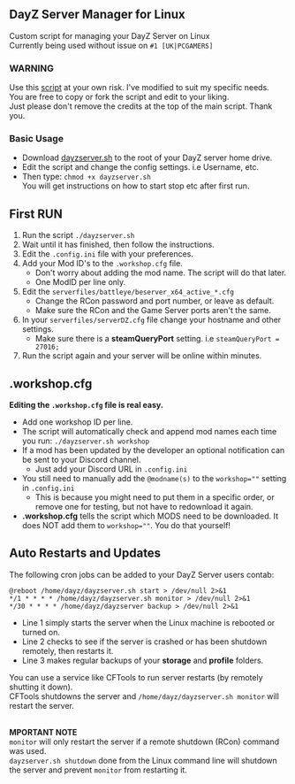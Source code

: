 ## DayZ Server Manager for Linux
Custom script for managing your DayZ Server on Linux <br/>
Currently being used without issue on `#1 [UK|PCGAMERS]`

### WARNING
Use this [script](https://github.com/haywardgg/DayZ_Server_Manager/blob/main/dayzserver.sh) at your own risk. I've modified to suit my specific needs. <br/>
You are free to copy or fork the script and edit to your liking.<br/>
Just please don't remove the credits at the top of the main script. Thank you.

### Basic Usage
- Download [dayzserver.sh](https://raw.githubusercontent.com/haywardgg/DayZ_Server_Manager/5536718fb3361cf4f3baad9293f61918636e16c7/dayzserver.sh) to the root of your DayZ server home drive.
- Edit the script and change the config settings. i.e Username, etc.
- Then type: `chmod +x dayzserver.sh` <br/>
You will get instructions on how to start stop etc after first run.

## First RUN
1. Run the script `./dayzserver.sh`
2. Wait until it has finished, then follow the instructions.
3. Edit the `.config.ini` file with your preferences.
4. Add your Mod ID's to the `.workshop.cfg` file.
   - Don't worry about adding the mod name. The script will do that later.
   - One ModID per line only.
5. Edit the `serverfiles/battleye/beserver_x64_active_*.cfg`
   - Change the RCon password and port number, or leave as default.
   - Make sure the RCon and the Game Server ports aren't the same.
6. In your `serverfiles/serverDZ.cfg` file change your hostname and other settings.
   - Make sure there is a **steamQueryPort** setting. i.e `steamQueryPort = 27016;`
7. Run the script again and your server will be online within minutes.

## .workshop.cfg 
**Editing the `.workshop.cfg` file is real easy.**<br/>
- Add one workshop ID per line.<br/>
- The script will automatically check and append mod names each time you run: `./dayzserver.sh workshop`<br/>
- If a mod has been updated by the developer an optional notification can be sent to your Discord channel. <br/>
   - Just add your Discord URL in `.config.ini`
- You still need to manually add the `@modname(s)` to the `workshop=""` setting in `.config.ini`
   - This is because you might need to put them in a specific order, or remove one for testing, but not have to redownload it again.
- **.workshop.cfg** tells the script which MODS need to be downloaded. It does NOT add them to `workshop=""`. You do that yourself!

## Auto Restarts and Updates
The following cron jobs can be added to your DayZ Server users contab:<br/>
```
@reboot /home/dayz/dayzserver.sh start > /dev/null 2>&1
*/1 * * * * /home/dayz/dayzserver.sh monitor > /dev/null 2>&1
*/30 * * * * /home/dayz/dayzserver backup > /dev/null 2>&1
```
- Line 1 simply starts the server when the Linux machine is rebooted or turned on.
- Line 2 checks to see if the server is crashed or has been shutdown remotely, then restarts it.
- Line 3 makes regular backups of your **storage** and **profile** folders.

You can use a service like CFTools to run server restarts (by remotely shutting it down).<br/>
CFTools shutdowns the server and `/home/dayz/dayzserver.sh monitor` will restart the server.<br/><br>

**MPORTANT NOTE**<br/> `monitor` will only restart the server if a remote shutdown (RCon) command was used.<br/>
`dayzserver.sh shutdown` done from the Linux command line will shutdown the server and prevent `monitor` from restarting it.
